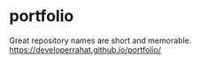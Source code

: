 # portfolio
Great repository names are short and memorable.
https://developerrahat.github.io/portfolio/
